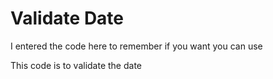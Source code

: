 # Validate Date
I entered the code here to remember if you want you can use

This code is to validate the date
